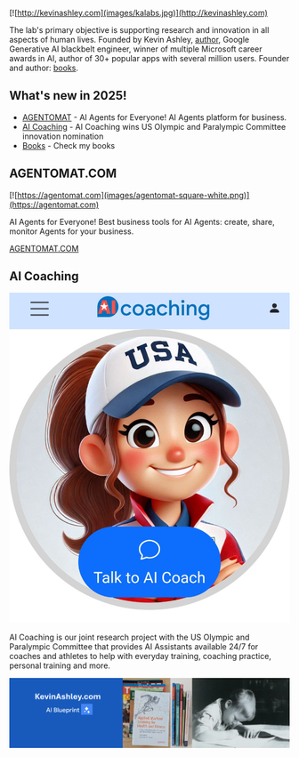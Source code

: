 [![http://kevinashley.com](images/kalabs.jpg)](http://kevinashley.com)


The lab's primary objective is supporting research and innovation in all aspects of human lives. Founded by Kevin Ashley, [author](/books/books.md), Google Generative AI blackbelt engineer, winner of multiple Microsoft career awards in AI, author of 30+ popular apps with several million users. Founder and author: [books](/books/books.md).

## What's new in 2025!

- [AGENTOMAT](https://agentomat.com) - AI Agents for Everyone! AI Agents platform for business.
- [AI Coaching](https://aicoaching.us) - AI Coaching wins US Olympic and Paralympic Committee innovation nomination
- [Books](http://kevinashley.com/books/books.html) - Check my books

## AGENTOMAT.COM

[![https://agentomat.com](images/agentomat-square-white.png)](https://agentomat.com)

AI Agents for Everyone! Best business tools for AI Agents: create, share, monitor Agents for your business.

[AGENTOMAT.COM](https://agentomat.com)

## AI Coaching

[![AI Coaching](images/ai-coaching-thumbnail.jpg)](https://aicoaching.us)

AI Coaching is our joint research project with the US Olympic and Paralympic Committee that provides AI Assistants available 24/7 for coaches and athletes to help with everyday training, coaching practice, personal training and more. 

[![Kevin Ashley](images/kalabs-horizontal.png)](https://www.kevinashley.com)
